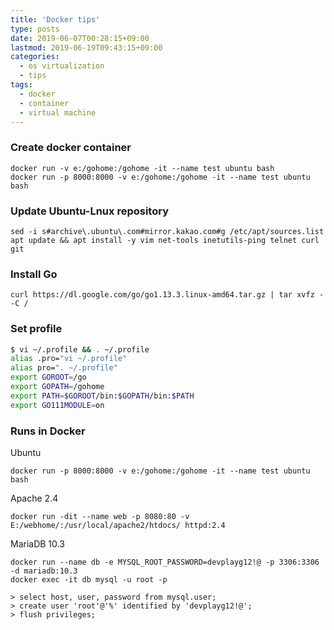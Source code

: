 ```yaml
---
title: 'Docker tips'
type: posts
date: 2019-06-07T00:28:15+09:00
lastmod: 2019-06-19T09:43:15+09:00
categories: 
  - os virtualization
  - tips
tags: 
  - docker
  - container
  - virtual machine
---
```


### Create docker container

    docker run -v e:/gohome:/gohome -it --name test ubuntu bash
    docker run -p 8000:8000 -v e:/gohome:/gohome -it --name test ubuntu bash

### Update Ubuntu-Lnux repository

    sed -i s#archive\.ubuntu\.com#mirror.kakao.com#g /etc/apt/sources.list
    apt update && apt install -y vim net-tools inetutils-ping telnet curl git
    
### Install Go

    curl https://dl.google.com/go/go1.13.3.linux-amd64.tar.gz | tar xvfz - -C /

### Set profile

```bash
$ vi ~/.profile && . ~/.profile
alias .pro="vi ~/.profile"
alias pro=". ~/.profile"
export GOROOT=/go
export GOPATH=/gohome
export PATH=$GOROOT/bin:$GOPATH/bin:$PATH
export GO111MODULE=on
```
    
### Runs in Docker

Ubuntu

    docker run -p 8000:8000 -v e:/gohome:/gohome -it --name test ubuntu bash

Apache 2.4

    docker run -dit --name web -p 8080:80 -v E:/webhome/:/usr/local/apache2/htdocs/ httpd:2.4

MariaDB 10.3

    docker run --name db -e MYSQL_ROOT_PASSWORD=devplayg12!@ -p 3306:3306 -d mariadb:10.3
    docker exec -it db mysql -u root -p

	> select host, user, password from mysql.user;
    > create user 'root'@'%' identified by 'devplayg12!@';
    > flush privileges;
